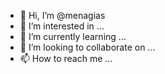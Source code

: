 - 👋 Hi, I’m @menagias
- 👀 I’m interested in ...
- 🌱 I’m currently learning ...
- 💞️ I’m looking to collaborate on ...
- 📫 How to reach me ...

<!---
menagias/menagias is a ✨ special ✨ repository because its `README.md` (this file) appears on your GitHub profile.
You can click the Preview link to take a look at your changes.
--->
